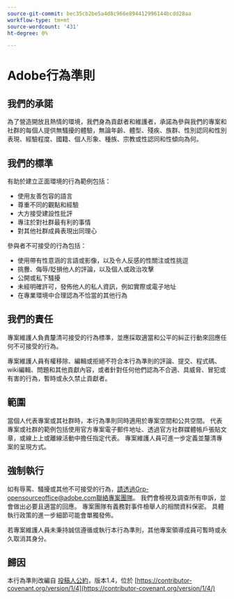 ```yaml
---
source-git-commit: bec35cb2be5a4d8c966e894412996144bcdd28aa
workflow-type: tm+mt
source-wordcount: '431'
ht-degree: 0%

---
```

# Adobe行為準則

## 我們的承諾

為了營造開放且熱情的環境，我們身為貢獻者和維護者，承諾為參與我們的專案和社群的每個人提供無騷擾的體驗，無論年齡、體型、殘疾、族群、性別認同和性別表現、經驗程度、國籍、個人形象、種族、宗教或性認同和性傾向為何。

## 我們的標準

有助於建立正面環境的行為範例包括：

* 使用友善包容的語言
* 尊重不同的觀點和經驗
* 大方接受建設性批評
* 專注於對社群最有利的事情
* 對其他社群成員表現出同理心

參與者不可接受的行為包括：

* 使用帶有性意涵的言語或影像，以及令人反感的性關注或性挑逗
* 挑釁、侮辱/貶損他人的評論，以及個人或政治攻擊
* 公開或私下騷擾
* 未經明確許可，發佈他人的私人資訊，例如實際或電子地址
* 在專業環境中合理認為不恰當的其他行為

## 我們的責任

專案維護人負責釐清可接受的行為標準，並應採取適當和公平的糾正行動來回應任何不可接受的行為。

專案維護人員有權移除、編輯或拒絕不符合本行為準則的評論、提交、程式碼、wiki編輯、問題和其他貢獻內容，或者針對任何他們認為不合適、具威脅、冒犯或有害的行為，暫時或永久禁止貢獻者。

## 範圍

當個人代表專案或其社群時，本行為準則同時適用於專案空間和公共空間。 代表專案或社群的範例包括使用官方專案電子郵件地址、透過官方社群媒體帳戶張貼文章，或線上上或離線活動中擔任指定代表。 專案維護人員可進一步定義並釐清專案的呈現方式。

## 強制執行

如有辱罵、騷擾或其他不可接受的行為，請透過Grp-opensourceoffice@adobe.com聯絡專案團隊。 我們會檢視及調查所有申訴，並會做出必要且適當的回應。 專案團隊有義務對事件檢舉人的相關資料保密。
具體執行政策的進一步細節可能會單獨發佈。

若專案維護人員未秉持誠信遵循或執行本行為準則，其他專案領導成員可暫時或永久取消其身分。

## 歸因

本行為準則改編自 [投稿人公約](https://contributor-covenant.org)，版本1.4，位於 [https://contributor-covenant.org/version/1/4](https://contributor-covenant.org/version/1/4/)
